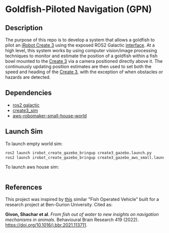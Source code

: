 # Goldfish-Piloted Navigation (GPN)

## Description
  
The purpose of this repo is to develop a system that allows a goldfish to pilot an [iRobot Create 3](https://edu.irobot.com/what-we-offer/create3) using the exposed ROS2 Galactic [interface](https://iroboteducation.github.io/create3_docs/api/ros2/). At a high level, this system works by using computer vision/image processing techniques to monitor and estimate the position of a goldfish within a fish bowl mounted to the [Create 3](https://edu.irobot.com/what-we-offer/create3) via a camera positioned directly above it. The continuously updating position estimates are then used to set both the speed and heading of the [Create 3](https://edu.irobot.com/what-we-offer/create3), with the exception of when obstacles or hazards are detected.
  
## Dependencies

- [ros2 galactic](https://docs.ros.org/en/galactic/Installation/Ubuntu-Install-Debians.html)
- [create3_sim](https://github.com/iRobotEducation/create3_sim/tree/galactic)
- [aws-robomaker-small-house-world](https://github.com/aws-robotics/aws-robomaker-small-house-world/tree/ros2)

## Launch Sim

To launch empty world sim:
```bash
ros2 launch irobot_create_gazebo_bringup create3_gazebo.launch.py
ros2 launch irobot_create_gazebo_bringup create3_gazebo_aws_small.launch.py
```

To launch aws house sim:
```bash

```

## References
  
This project was inspired by [this](https://doi.org/10.1016/j.bbr.2021.113711) similar "Fish Operated Vehicle" built for a research project at Ben-Gurion University. Cited as:  
  
  **Givon, Shachar et al**. *From fish out of water to new insights on navigation mechanisms in animals*. Behavioural Brain Research 419 (2022). https://doi.org/10.1016/j.bbr.2021.113711.
